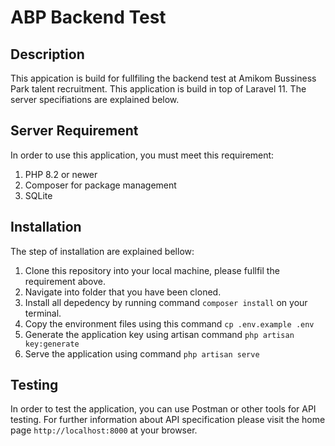 # ABP Backend Test

## Description

This appication is build for fullfiling the backend test at Amikom Bussiness Park talent recruitment. This application is build in top of Laravel 11. The server specifiations are explained below.

## Server Requirement

In order to use this application, you must meet this requirement:

1. PHP 8.2 or newer
2. Composer for package management
3. SQLite

## Installation

The step of installation are explained bellow:

1. Clone this repository into your local machine, please fullfil the requirement above.
2. Navigate into folder that you have been cloned.
3. Install all depedency by running command `composer install` on your terminal.
4. Copy the environment files using this command `cp .env.example .env`
5. Generate the application key using artisan command `php artisan key:generate`
6. Serve the application using command `php artisan serve`

## Testing

In order to test the application, you can use Postman or other tools for API testing. For further information about API specification please visit the home page `http://localhost:8000` at your browser.